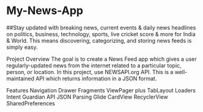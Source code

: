 # My-News-App

##Stay updated with breaking news, current events & daily news headlines on politics, business, technology, sports, live cricket score & more for India & World. This means discovering, categorizing, and storing news feeds is simply easy.


Project Overview
The goal is to create a News Feed app which gives a user regularly-updated news from the internet related to a particular topic, person, or location. In this project, use NEWSAPI.org API. This is a well-maintained API which returns information in a JSON format.

Features
Navigation Drawer
Fragments
ViewPager plus TabLayout
Loaders
Intent
Guardian API
JSON Parsing
Glide
CardView
RecyclerView
SharedPreferences
